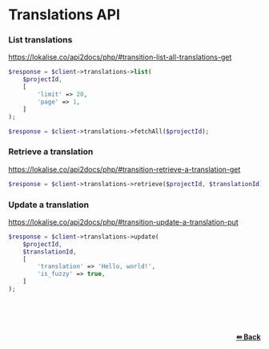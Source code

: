 # Translations API

### List translations
https://lokalise.co/api2docs/php/#transition-list-all-translations-get

```php
$response = $client->translations->list(
    $projectId,
    [
        'limit' => 20,
        'page' => 1,
    ]
);
```

```php
$response = $client->translations->fetchAll($projectId);
```

### Retrieve a translation
https://lokalise.co/api2docs/php/#transition-retrieve-a-translation-get

```php
$response = $client->translations->retrieve($projectId, $translationId);
```

### Update a translation
https://lokalise.co/api2docs/php/#transition-update-a-translation-put

```php
$response = $client->translations->update(
    $projectId,
    $translationId,
    [
        'translation' => 'Hello, world!',
        'is_fuzzy' => true,
    ]
);
```

<br/><br/><br/>
<div align="right">
    <b><a href="/README.md#request">⇚ Back</a></b>
</div>
<br/>
